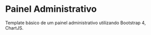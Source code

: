 # Painel Administrativo

Template básico de um painel administrativo utilizando Bootstrap 4, ChartJS.